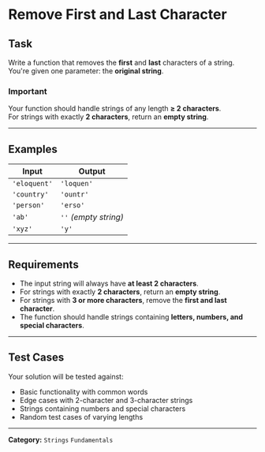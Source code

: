 # Remove First and Last Character

## Task
Write a function that removes the **first** and **last** characters of a string.  
You're given one parameter: the **original string**.

### Important
Your function should handle strings of any length **≥ 2 characters**.  
For strings with exactly **2 characters**, return an **empty string**.

---

## Examples
| Input | Output |
|--------|---------|
| `'eloquent'` | `'loquen'` |
| `'country'`  | `'ountr'` |
| `'person'`   | `'erso'` |
| `'ab'`       | `''` *(empty string)* |
| `'xyz'`      | `'y'` |

---

## Requirements
- The input string will always have **at least 2 characters**.
- For strings with exactly **2 characters**, return an **empty string**.
- For strings with **3 or more characters**, remove the **first and last character**.
- The function should handle strings containing **letters, numbers, and special characters**.

---

## Test Cases
Your solution will be tested against:
- Basic functionality with common words  
- Edge cases with 2-character and 3-character strings  
- Strings containing numbers and special characters  
- Random test cases of varying lengths  

---

**Category:** `Strings` `Fundamentals`
